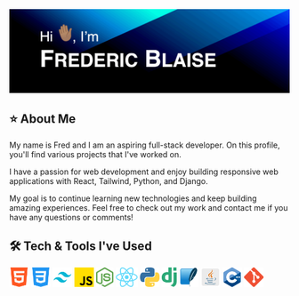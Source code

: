 <img src="images/animated-github-banner.gif" alt="Hi, I'm Frederic Blaise.">

## ⭐️ About Me
My name is Fred and I am an aspiring full-stack developer. On this profile, you'll find various projects that I've worked on.

I have a passion for web development and enjoy building responsive web applications with React, Tailwind, Python, and Django.

My goal is to continue learning new technologies and keep building amazing experiences. Feel free to check out my work and contact me if you have any questions or comments! 

## 🛠️ Tech & Tools I've Used
<p>
  <img src="images/html-logo.png" alt="html" height="35px">
  <img src="images/css-logo.png" alt="css" height="35px">
  <img src="images/tailwind-css-logo.png" alt="tailwind css" height="35px">
  <img src="images/javascript-logo.png" alt="javascript" height="35px">
  <img src="images/node-logo.png" alt="node" height="35px">
  <img src="images/react-logo.png" alt="react" height="35px">
  <img src="images/python-logo.png" alt="python" height="35px">
  <img src="images/django-logo.png" alt="django" height="35px">
  <img src="images/sqlite-logo.png" alt="sqlite" height="35px">
  <img src="images/java-logo.png" alt="java" height="35px">
  <img src="images/cpp-logo.png" alt="c plus plus" height="35px">
  <img src="images/git-logo.png" alt="git" height="35px">
</p>
